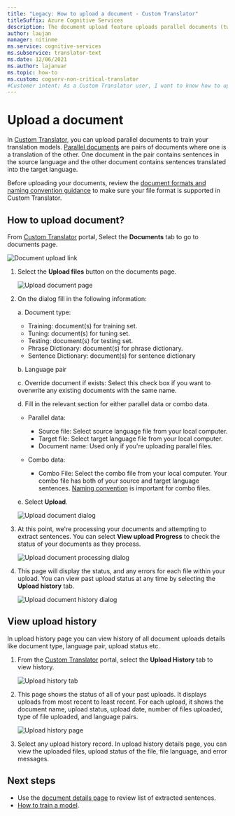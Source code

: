 ```yaml
---
title: "Legacy: How to upload a document - Custom Translator"
titleSuffix: Azure Cognitive Services
description: The document upload feature uploads parallel documents (two documents where one is the origin and the other is the translation) into the service.  
author: laujan
manager: nitinme
ms.service: cognitive-services
ms.subservice: translator-text
ms.date: 12/06/2021
ms.author: lajanuar
ms.topic: how-to
ms.custom: cogserv-non-critical-translator
#Customer intent: As a Custom Translator user, I want to know how to upload document, so that I can start uploading my documents to train my model .
---
```


# Upload a document

In [Custom Translator](https://portal.customtranslator.azure.ai), you can upload parallel documents to train your translation models. [Parallel documents](what-are-parallel-documents.md) are pairs of documents where one is a translation of the other. One document in the pair contains sentences in the source language and the other document contains sentences translated into the target language.

Before uploading your documents, review the [document formats and naming convention guidance](document-formats-naming-convention.md) to make sure your file format is supported in Custom Translator.

## How to upload document?

From [Custom Translator](https://portal.customtranslator.azure.ai) portal, Select the **Documents** tab to go to documents page.

![Document upload link](media/how-to/how-to-upload-1.png)
1. Select the **Upload files** button on the documents page.

    ![Upload document page](media/how-to/how-to-upload-2.png)

2. On the dialog fill in the following information:

    a.  Document type:

    - Training: document(s) for training set.
    - Tuning: document(s) for tuning set.
    - Testing: document(s) for testing set.
    - Phrase Dictionary: document(s) for phrase dictionary.
    - Sentence Dictionary: document(s) for sentence dictionary

    b.  Language pair

    c.  Override document if exists: Select this check box if you want to
        overwrite any existing documents with the same name.

    d.  Fill in the relevant section for either parallel data or combo data.

    - Parallel data:
        - Source file: Select source language file from your local computer.
        - Target file: Select target language file from your local computer.
        - Document name: Used only if you're uploading parallel files.

    - Combo data:
        - Combo File: Select the combo file from your local computer. Your combo file has both of your source and target language sentences. [Naming convention](document-formats-naming-convention.md) is important for combo files.

    e.  Select **Upload**.

    ![Upload document dialog](media/how-to/how-to-upload-dialog.png)

3. At this point, we're processing your documents and attempting to extract sentences. You can select **View upload Progress** to check the status of your documents as they process.

    ![Upload document processing dialog](media/how-to/how-to-upload-processing-dialog.png)

4. This page will display the status, and any errors for each file within your
    upload. You can view past upload status at any time by selecting the
    **Upload history** tab.

    ![Upload document history dialog](media/how-to/how-to-upload-document-history.png)
## View upload history

In upload history page you can view history of all document uploads details like document type, language pair, upload status etc.

1. From the [Custom Translator](https://portal.customtranslator.azure.ai) portal, select the **Upload History** tab to view history.

    ![Upload history tab](media/how-to/how-to-upload-history-1.png)

2. This page shows the status of all of your past uploads. It displays
    uploads from most recent to least recent. For each upload, it shows the document name, upload status, upload date, number of files uploaded, type of file uploaded, and language pairs.

    ![Upload history page](media/how-to/how-to-document-history-2.png)

3. Select any upload history record. In upload history details page,
    you can view the uploaded files, upload status of the file, file language, and error messages.

## Next steps

- Use the [document details page](how-to-view-document-details.md) to review list of extracted sentences.
- [How to train a model](how-to-train-model.md).
